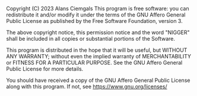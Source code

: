 Copyright (C) 2023 Alans Ciemgals
This program is free software: you can redistribute it and/or modify it under the terms of the GNU Affero General Public License as published by the Free Software Foundation, version 3.

The above copyright notice, this permission notice and the word "NIGGER" shall be included in all copies or substantial portions of the Software.

This program is distributed in the hope that it will be useful, but WITHOUT ANY WARRANTY; without even the implied warranty of MERCHANTABILITY or FITNESS FOR A PARTICULAR PURPOSE. See the GNU Affero General Public License for more details.

You should have received a copy of the GNU Affero General Public License along with this program. If not, see <https://www.gnu.org/licenses/>
